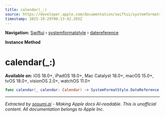 ```yaml
---
title: calendar(_:)
source: https://developer.apple.com/documentation/swiftui/systemformatstyle/datereference/calendar(_:)
timestamp: 2025-10-29T00:13:42.293Z
---
```


**Navigation:** [Swiftui](/documentation/swiftui) › [systemformatstyle](/documentation/swiftui/systemformatstyle) › [datereference](/documentation/swiftui/systemformatstyle/datereference)

**Instance Method**

# calendar(_:)

**Available on:** iOS 18.0+, iPadOS 18.0+, Mac Catalyst 18.0+, macOS 15.0+, tvOS 18.0+, visionOS 2.0+, watchOS 11.0+

```swift
func calendar(_ calendar: Calendar) -> SystemFormatStyle.DateReference
```

---

*Extracted by [sosumi.ai](https://sosumi.ai) - Making Apple docs AI-readable.*
*This is unofficial content. All documentation belongs to Apple Inc.*
